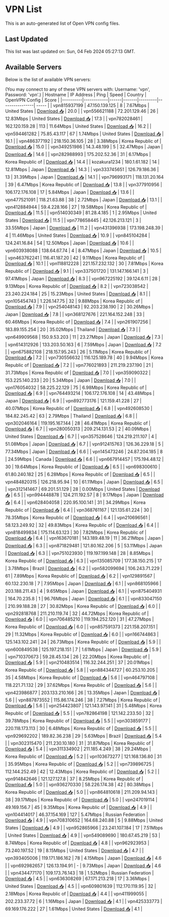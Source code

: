 # VPN List

This is an auto-generated list of Open VPN config files.

## Last Updated

This list was last updated on: Sun, 04 Feb 2024 05:27:13 GMT.

## Available Servers

Below is the list of available VPN servers:

(You may connect to any of these VPN servers with: Username: 'vpn', Password: 'vpn'.)
| Hostname | IP Address | Ping | Speed | Country | OpenVPN Config | Score |
|----------|------------|------|-------|---------|----------------| ----- |
| vpn815937199 | 47.150.139.125 | 8 | 7.67Mbps | United States | [Download 📥](./configs/server_0_US.ovpn) | 20.0 |
| vpn556621188 | 72.201.129.46 | 26 | 12.83Mbps | United States | [Download 📥](./configs/server_1_US.ovpn) | 17.3 |
| vpn782028461 | 162.120.159.28 | 113 | 11.64Mbps | United States | [Download 📥](./configs/server_2_US.ovpn) | 16.2 |
| vpn594461282 | 75.85.43.117 | 67 | 1.74Mbps | United States | [Download 📥](./configs/server_3_US.ovpn) | 16.1 |
| vpn486377192 | 218.150.36.105 | 28 | 3.38Mbps | Korea Republic of | [Download 📥](./configs/server_4_KR.ovpn) | 15.0 |
| vpn349251986 | 14.3.48.199 | 5 | 32.47Mbps | Japan | [Download 📥](./configs/server_5_JP.ovpn) | 14.6 |
| vpn282988993 | 175.202.52.36 | 31 | 6.17Mbps | Korea Republic of | [Download 📥](./configs/server_6_KR.ovpn) | 14.4 |
| kozakura1234 | 180.1.61.182 | 14 | 12.81Mbps | Japan | [Download 📥](./configs/server_7_JP.ovpn) | 14.3 |
| vpn333745651 | 126.79.186.36 | 13 | 31.39Mbps | Japan | [Download 📥](./configs/server_8_JP.ovpn) | 14.1 |
| vpn796993171 | 118.131.20.164 | 39 | 6.47Mbps | Korea Republic of | [Download 📥](./configs/server_9_KR.ovpn) | 13.8 |
| vpn377910956 | 106.172.176.108 | 17 | 5.84Mbps | Japan | [Download 📥](./configs/server_10_JP.ovpn) | 13.6 |
| vpn477521091 | 118.21.63.88 | 38 | 2.72Mbps | Japan | [Download 📥](./configs/server_11_JP.ovpn) | 13.1 |
| vpn412884944 | 59.4.228.166 | 27 | 19.58Mbps | Korea Republic of | [Download 📥](./configs/server_12_KR.ovpn) | 11.5 |
| vpn514030349 | 81.28.4.185 | 1 | 2.95Mbps | United States | [Download 📥](./configs/server_13_US.ovpn) | 11.5 |
| vpn778658445 | 42.126.213.121 | 3 | 33.55Mbps | Japan | [Download 📥](./configs/server_14_JP.ovpn) | 11.2 |
| vpn431396938 | 173.198.248.39 | 4 | 11.46Mbps | United States | [Download 📥](./configs/server_15_US.ovpn) | 10.9 |
| vpn845104284 | 124.241.16.84 | 54 | 12.50Mbps | Japan | [Download 📥](./configs/server_16_JP.ovpn) | 10.6 |
| vpn603938088 | 138.64.67.74 | 4 | 8.47Mbps | Japan | [Download 📥](./configs/server_17_JP.ovpn) | 10.5 |
| vpn463762241 | 116.41.187.20 | 42 | 9.11Mbps | Korea Republic of | [Download 📥](./configs/server_18_KR.ovpn) | 10.1 |
| vpn118812228 | 221.157.232.132 | 30 | 7.81Mbps | Korea Republic of | [Download 📥](./configs/server_19_KR.ovpn) | 9.1 |
| vpn337501720 | 131.147.166.141 | 3 | 97.41Mbps | Japan | [Download 📥](./configs/server_20_JP.ovpn) | 8.3 |
| vpn967225192 | 39.124.6.11 | 28 | 9.13Mbps | Korea Republic of | [Download 📥](./configs/server_21_KR.ovpn) | 8.2 |
| vpn723038542 | 23.240.224.184 | 25 | 15.23Mbps | United States | [Download 📥](./configs/server_22_US.ovpn) | 8.1 |
| vpn105454743 | 1.226.147.75 | 32 | 9.88Mbps | Korea Republic of | [Download 📥](./configs/server_23_KR.ovpn) | 7.9 |
| vpn254048143 | 92.203.238.190 | 2 | 30.26Mbps | Japan | [Download 📥](./configs/server_24_JP.ovpn) | 7.8 |
| vpn368127676 | 221.164.152.248 | 33 | 60.46Mbps | Korea Republic of | [Download 📥](./configs/server_25_KR.ovpn) | 7.4 |
| vpn261907256 | 183.89.155.254 | 20 | 35.02Mbps | Thailand | [Download 📥](./configs/server_26_TH.ovpn) | 7.3 |
| vpn649909568 | 150.9.53.203 | 11 | 23.27Mbps | Japan | [Download 📥](./configs/server_27_JP.ovpn) | 7.3 |
| vpn614312926 | 133.203.50.163 | 6 | 7.59Mbps | Japan | [Download 📥](./configs/server_28_JP.ovpn) | 7.2 |
| vpn675882108 | 218.157.95.243 | 26 | 5.11Mbps | Korea Republic of | [Download 📥](./configs/server_29_KR.ovpn) | 7.2 |
| vpn730556632 | 116.125.189.78 | 40 | 9.94Mbps | Korea Republic of | [Download 📥](./configs/server_30_KR.ovpn) | 7.2 |
| vpn776021893 | 211.219.237.190 | 21 | 31.73Mbps | Korea Republic of | [Download 📥](./configs/server_31_KR.ovpn) | 7.0 |
| vpn359090322 | 153.225.140.233 | 20 | 5.34Mbps | Japan | [Download 📥](./configs/server_32_JP.ovpn) | 7.0 |
| vpn176054032 | 58.225.22.129 | 75 | 6.98Mbps | Korea Republic of | [Download 📥](./configs/server_33_KR.ovpn) | 6.9 |
| vpn764493214 | 106.172.176.108 | 14 | 43.48Mbps | Japan | [Download 📥](./configs/server_34_JP.ovpn) | 6.9 |
| vpn892773176 | 121.159.41.228 | 27 | 40.07Mbps | Korea Republic of | [Download 📥](./configs/server_35_KR.ovpn) | 6.8 |
| vpn492608530 | 184.82.245.42 | 63 | 2.79Mbps | Thailand | [Download 📥](./configs/server_36_TH.ovpn) | 6.8 |
| vpn302046164 | 119.195.167.144 | 28 | 46.41Mbps | Korea Republic of | [Download 📥](./configs/server_37_KR.ovpn) | 6.7 |
| vpn280050313 | 209.214.131.53 | 2 | 40.09Mbps | United States | [Download 📥](./configs/server_38_US.ovpn) | 6.7 |
| vpn357528646 | 124.219.211.107 | 4 | 51.08Mbps | Japan | [Download 📥](./configs/server_39_JP.ovpn) | 6.7 |
| vpn912415763 | 126.36.229.18 | 5 | 77.34Mbps | Japan | [Download 📥](./configs/server_40_JP.ovpn) | 6.6 |
| vpn145473246 | 24.87.204.185 | 8 | 24.59Mbps | Canada | [Download 📥](./configs/server_41_CA.ovpn) | 6.6 |
| vpn667914457 | 175.194.48.12 | 30 | 19.64Mbps | Korea Republic of | [Download 📥](./configs/server_42_KR.ovpn) | 6.5 |
| vpn698300610 | 61.80.240.182 | 25 | 6.28Mbps | Korea Republic of | [Download 📥](./configs/server_43_KR.ovpn) | 6.5 |
| vpn484820315 | 126.218.95.94 | 10 | 61.11Mbps | Japan | [Download 📥](./configs/server_44_JP.ovpn) | 6.5 |
| vpn312141467 | 69.201.51.129 | 28 | 0.00Mbps | United States | [Download 📥](./configs/server_45_US.ovpn) | 6.5 |
| vpn994448878 | 124.211.192.57 | 8 | 9.17Mbps | Japan | [Download 📥](./configs/server_46_JP.ovpn) | 6.4 |
| vpn628404058 | 220.95.100.141 | 31 | 34.29Mbps | Korea Republic of | [Download 📥](./configs/server_47_KR.ovpn) | 6.4 |
| vpn368761167 | 121.135.61.224 | 30 | 78.35Mbps | Korea Republic of | [Download 📥](./configs/server_48_KR.ovpn) | 6.4 |
| vpn210696561 | 58.123.249.92 | 32 | 49.83Mbps | Korea Republic of | [Download 📥](./configs/server_49_KR.ovpn) | 6.4 |
| vpn818499834 | 175.114.63.123 | 30 | 7.82Mbps | Korea Republic of | [Download 📥](./configs/server_50_KR.ovpn) | 6.4 |
| vpn163670181 | 143.189.48.19 | 11 | 36.21Mbps | Japan | [Download 📥](./configs/server_51_JP.ovpn) | 6.3 |
| vpn871829481 | 121.80.162.206 | 5 | 53.11Mbps | Japan | [Download 📥](./configs/server_52_JP.ovpn) | 6.3 |
| vpn751023930 | 119.197.199.148 | 28 | 8.85Mbps | Korea Republic of | [Download 📥](./configs/server_53_KR.ovpn) | 6.3 |
| vpn135085709 | 177.38.150.215 | 17 | 3.78Mbps | Brazil | [Download 📥](./configs/server_54_BR.ovpn) | 6.2 |
| vpn582099694 | 106.243.71.229 | 61 | 7.89Mbps | Korea Republic of | [Download 📥](./configs/server_55_KR.ovpn) | 6.2 |
| vpn129891567 | 60.132.230.18 | 7 | 7.95Mbps | Japan | [Download 📥](./configs/server_56_JP.ovpn) | 6.1 |
| vpn868105966 | 203.188.211.43 | 4 | 9.65Mbps | Japan | [Download 📥](./configs/server_57_JP.ovpn) | 6.1 |
| vpn875404931 | 164.70.235.8 | 1 | 96.76Mbps | Japan | [Download 📥](./configs/server_58_JP.ovpn) | 6.1 |
| vpn833047150 | 210.99.188.28 | 27 | 30.82Mbps | Korea Republic of | [Download 📥](./configs/server_59_KR.ovpn) | 6.0 |
| vpn292818768 | 211.210.119.74 | 32 | 44.72Mbps | Korea Republic of | [Download 📥](./configs/server_60_KR.ovpn) | 6.0 |
| vpn706485210 | 119.194.252.120 | 31 | 47.27Mbps | Korea Republic of | [Download 📥](./configs/server_61_KR.ovpn) | 6.0 |
| vpn857591373 | 221.158.207.151 | 29 | 11.32Mbps | Korea Republic of | [Download 📥](./configs/server_62_KR.ovpn) | 6.0 |
| vpn166744863 | 125.143.102.241 | 24 | 26.73Mbps | Korea Republic of | [Download 📥](./configs/server_63_KR.ovpn) | 5.9 |
| vpn600849538 | 125.197.218.151 | 7 | 1.61Mbps | Japan | [Download 📥](./configs/server_64_JP.ovpn) | 5.9 |
| vpn710370673 | 59.28.45.134 | 26 | 22.20Mbps | Korea Republic of | [Download 📥](./configs/server_65_KR.ovpn) | 5.9 |
| vpn210483514 | 116.32.244.251 | 37 | 20.01Mbps | Korea Republic of | [Download 📥](./configs/server_66_KR.ovpn) | 5.8 |
| vpn884344727 | 60.253.10.205 | 35 | 4.58Mbps | Korea Republic of | [Download 📥](./configs/server_67_KR.ovpn) | 5.6 |
| vpn464797108 | 118.221.71.132 | 29 | 37.62Mbps | Korea Republic of | [Download 📥](./configs/server_68_KR.ovpn) | 5.6 |
| vpn423986877 | 203.133.210.166 | 26 | 13.35Mbps | Japan | [Download 📥](./configs/server_69_JP.ovpn) | 5.6 |
| vpn887873552 | 115.86.174.246 | 38 | 7.27Mbps | Korea Republic of | [Download 📥](./configs/server_70_KR.ovpn) | 5.6 |
| vpn254423807 | 121.143.97.141 | 31 | 5.48Mbps | Korea Republic of | [Download 📥](./configs/server_71_KR.ovpn) | 5.5 |
| vpn782864198 | 121.142.233.50 | 32 | 39.78Mbps | Korea Republic of | [Download 📥](./configs/server_72_KR.ovpn) | 5.5 |
| vpn303859177 | 220.118.173.113 | 30 | 6.48Mbps | Korea Republic of | [Download 📥](./configs/server_73_KR.ovpn) | 5.5 |
| vpn929692202 | 189.82.36.238 | 29 | 5.63Mbps | Brazil | [Download 📥](./configs/server_74_BR.ovpn) | 5.4 |
| vpn302315470 | 211.230.10.180 | 31 | 31.87Mbps | Korea Republic of | [Download 📥](./configs/server_75_KR.ovpn) | 5.4 |
| vpn311334902 | 211.185.4.249 | 38 | 29.24Mbps | Korea Republic of | [Download 📥](./configs/server_76_KR.ovpn) | 5.2 |
| vpn103673277 | 121.168.136.80 | 31 | 35.95Mbps | Korea Republic of | [Download 📥](./configs/server_77_KR.ovpn) | 5.2 |
| vpn739896725 | 112.144.252.49 | 42 | 12.43Mbps | Korea Republic of | [Download 📥](./configs/server_78_KR.ovpn) | 5.2 |
| vpn914842646 | 121.127.127.8 | 37 | 8.25Mbps | Korea Republic of | [Download 📥](./configs/server_79_KR.ovpn) | 5.0 |
| vpn936270330 | 58.226.174.38 | 42 | 80.38Mbps | Korea Republic of | [Download 📥](./configs/server_80_KR.ovpn) | 5.0 |
| vpn864810618 | 211.209.94.143 | 38 | 39.17Mbps | Korea Republic of | [Download 📥](./configs/server_81_KR.ovpn) | 5.0 |
| vpn247019114 | 49.169.156.7 | 45 | 9.35Mbps | Korea Republic of | [Download 📥](./configs/server_82_KR.ovpn) | 4.9 |
| vpn104414017 | 46.37.154.169 | 127 | 5.47Mbps | Russian Federation | [Download 📥](./configs/server_83_RU.ovpn) | 4.9 |
| vpn708310652 | 164.68.240.88 | 5 | 9.88Mbps | United States | [Download 📥](./configs/server_84_US.ovpn) | 4.9 |
| vpn952865966 | 23.241.107.184 | 17 | 7.51Mbps | United States | [Download 📥](./configs/server_85_US.ovpn) | 4.9 |
| vpn549089690 | 180.67.45.219 | 53 | 8.74Mbps | Korea Republic of | [Download 📥](./configs/server_86_KR.ovpn) | 4.8 |
| vpn962923953 | 73.240.197.52 | 19 | 8.15Mbps | United States | [Download 📥](./configs/server_87_US.ovpn) | 4.7 |
| vpn393405006 | 119.171.186.162 | 78 | 4.15Mbps | Japan | [Download 📥](./configs/server_88_JP.ovpn) | 4.6 |
| vpn692982657 | 126.13.194.91 | - | 9.73Mbps | Japan | [Download 📥](./configs/server_89_JP.ovpn) | 4.6 |
| vpn434477170 | 109.173.76.143 | 18 | 1.52Mbps | Russian Federation | [Download 📥](./configs/server_90_RU.ovpn) | 4.5 |
| vpn636308269 | 67.171.213.218 | 17 | 3.36Mbps | United States | [Download 📥](./configs/server_91_US.ovpn) | 4.5 |
| vpn609801639 | 112.170.119.95 | 32 | 2.18Mbps | Korea Republic of | [Download 📥](./configs/server_92_KR.ovpn) | 4.4 |
| vpn411999055 | 202.233.37.72 | 6 | 1.16Mbps | Japan | [Download 📥](./configs/server_93_JP.ovpn) | 4.1 |
| vpn425333773 | 69.169.176.222 | 27 | 1.61Mbps | United States | [Download 📥](./configs/server_94_US.ovpn) | 4.1 |
